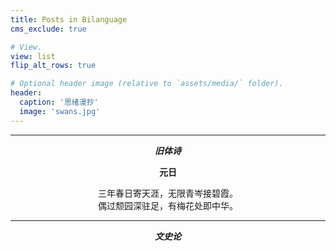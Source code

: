 ```yaml
---
title: Posts in Bilanguage
cms_exclude: true

# View.
view: list
flip_alt_rows: true

# Optional header image (relative to `assets/media/` folder).
header:
  caption: '思绪漫抄'
  image: 'swans.jpg'
---
```


---
**<center> _旧体诗_ </center>**


**<center> 元日 </center>**

<center> 三年春日寄天涯，无限青岑接碧霞。 </center>

<center> 偶过颓园深驻足，有梅花处即中华。 </center>

---
***<center> 文史论 </center>***

